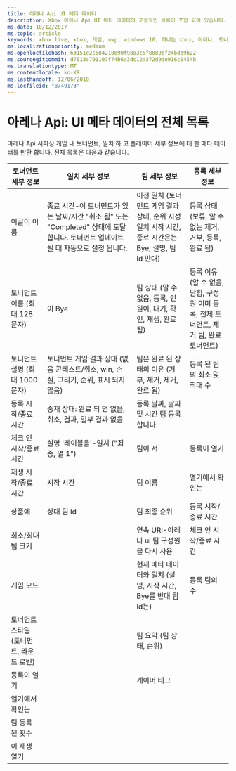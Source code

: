 ```yaml
---
title: 아레나 Api UI 메타 데이터
description: Xbox 아레나 Api UI 메타 데이터의 포괄적인 목록이 포함 되어 있습니다.
ms.date: 10/12/2017
ms.topic: article
keywords: xbox live, xbox, 게임, uwp, windows 10, 하나는 xbox, 아레나, 토너먼트, ux
ms.localizationpriority: medium
ms.openlocfilehash: 63151d2c584218090f98a3c5f8089bf24bdb9b22
ms.sourcegitcommit: d7613c791107f74b6a3dc12a372d9de916c0454b
ms.translationtype: MT
ms.contentlocale: ko-KR
ms.lasthandoff: 12/06/2018
ms.locfileid: "8749173"
---
```

# <a name="arena-apis-a-comprehensive-list-of-ui-metadata"></a>아레나 Api: UI 메타 데이터의 전체 목록

아레나 Api 서피싱 게임 내 토너먼트, 일치 하 고 플레이어 세부 정보에 대 한 메타 데이터를 반환 합니다. 전체 목록은 다음과 같습니다.

토너먼트 세부 정보  | 일치 세부 정보 | 팀 세부 정보  | 등록 세부 정보
--- | --- | --- | ---
이끌이 이름 | 종료 시간-이 토너먼트가 있는 날짜/시간 "취소 됨" 또는 "Completed" 상태에 도달 합니다. 토너먼트 업데이트 될 때 자동으로 설정 됩니다. | 이전 일치 (토너먼트 게임 결과 상태, 순위 지정 일치 시작 시간, 종료 시간은는 Bye, 설명, 팀 Id 반대) | 등록 상태 (보류, 알 수 없는 제거, 거부, 등록, 완료 됨)
토너먼트 이름 (최대 128 문자) | 이 Bye   | 팀 상태 (알 수 없음, 등록, 인원이, 대기, 확인, 재생, 완료 됨) | 등록 이유 (알 수 없음, 닫힘, 구성원 이미 등록, 전체 토너먼트, 제거 팀, 완료 토너먼트)
토너먼트 설명 (최대 1000 문자) | 토너먼트 게임 결과 상태 (없음 콘테스트/취소, win, 손실, 그리기, 순위, 표시 되지 않음) | 팀은 완료 된 상태의 이유 (거부, 제거, 제거, 완료 됨) | 등록 된 팀의 최소 및 최대 수
등록 시작/종료 시간 | 중재 상태: 완료 되 면 없음, 취소, 결과, 일부 결과 없음 | 등록 날짜, 날짜 및 시간 팀 등록 합니다. |
체크 인 시작/종료 시간 | 설명 '레이블을'-일치 ("최종, 열 1") | 팀이 서 | 등록이 열기
재생 시작/종료 시간 | 시작 시간 | 팀 이름 | 열기에서 확인는
상품에 | 상대 팀 Id | 팀 최종 순위 | 등록 시작/종료 시간
최소/최대 팀 크기 | | 연속 URI-아레나 ui 팀 구성원을 다시 사용 | 체크 인 시작/종료 시간
게임 모드 | | 현재 메타 데이터와 일치 (설명, 시작 시간, Bye를 반대 팀 Id는) | 등록 팀의 수
토너먼트 스타일 (토너먼트, 라운드 로빈) | | 팀 요약 (팀 상태, 순위) |
등록이 열기 | | 게이머 태그 |
열기에서 확인는 | | |
팀 등록 된 횟수 | | |
이 재생 열기 | | |
